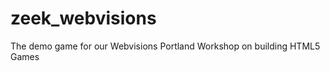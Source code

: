 zeek_webvisions
===============

The demo game for our Webvisions Portland Workshop on building HTML5 Games